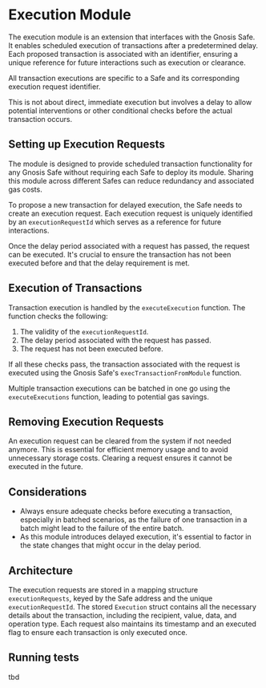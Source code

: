 # Execution Module

The execution module is an extension that interfaces with the Gnosis Safe. It enables scheduled execution of transactions after a predetermined delay. Each proposed transaction is associated with an identifier, ensuring a unique reference for future interactions such as execution or clearance.

All transaction executions are specific to a Safe and its corresponding execution request identifier.

This is not about direct, immediate execution but involves a delay to allow potential interventions or other conditional checks before the actual transaction occurs.

## Setting up Execution Requests

The module is designed to provide scheduled transaction functionality for any Gnosis Safe without requiring each Safe to deploy its module. Sharing this module across different Safes can reduce redundancy and associated gas costs.

To propose a new transaction for delayed execution, the Safe needs to create an execution request. Each execution request is uniquely identified by an `executionRequestId` which serves as a reference for future interactions.

Once the delay period associated with a request has passed, the request can be executed. It's crucial to ensure the transaction has not been executed before and that the delay requirement is met.

## Execution of Transactions

Transaction execution is handled by the `executeExecution` function. The function checks the following:

1. The validity of the `executionRequestId`.
2. The delay period associated with the request has passed.
3. The request has not been executed before.

If all these checks pass, the transaction associated with the request is executed using the Gnosis Safe's `execTransactionFromModule` function.

Multiple transaction executions can be batched in one go using the `executeExecutions` function, leading to potential gas savings.

## Removing Execution Requests

An execution request can be cleared from the system if not needed anymore. This is essential for efficient memory usage and to avoid unnecessary storage costs. Clearing a request ensures it cannot be executed in the future.

## Considerations

- Always ensure adequate checks before executing a transaction, especially in batched scenarios, as the failure of one transaction in a batch might lead to the failure of the entire batch.
- As this module introduces delayed execution, it's essential to factor in the state changes that might occur in the delay period.

## Architecture

The execution requests are stored in a mapping structure `executionRequests`, keyed by the Safe address and the unique `executionRequestId`. The stored `Execution` struct contains all the necessary details about the transaction, including the recipient, value, data, and operation type. Each request also maintains its timestamp and an executed flag to ensure each transaction is only executed once.

## Running tests

tbd

